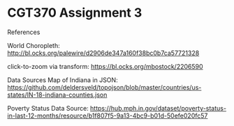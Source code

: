# CGT370 Assignment 3
References

World Choropleth: http://bl.ocks.org/palewire/d2906de347a160f38bc0b7ca57721328

click-to-zoom via transform: https://bl.ocks.org/mbostock/2206590

Data Sources
Map of Indiana in JSON: https://github.com/deldersveld/topojson/blob/master/countries/us-states/IN-18-indiana-counties.json

Poverty Status Data Source: https://hub.mph.in.gov/dataset/poverty-status-in-last-12-months/resource/b1f807f5-9a13-4bc9-b01d-50efe020fc57
